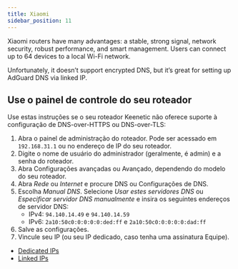 ```yaml
---
title: Xiaomi
sidebar_position: 11
---
```


Xiaomi routers have many advantages: a stable, strong signal, network security, robust performance, and smart management. Users can connect up to 64 devices to a local Wi-Fi network.

Unfortunately, it doesn’t support encrypted DNS, but it’s great for setting up AdGuard DNS via linked IP.

## Use o painel de controle do seu roteador

Use estas instruções se o seu roteador Keenetic não oferece suporte à configuração de DNS-over-HTTPS ou DNS-over-TLS:

1. Abra o painel de administração do roteador. Pode ser acessado em `192.168.31.1` ou no endereço de IP do seu roteador.
2. Digite o nome de usuário do administrador (geralmente, é admin) e a senha do roteador.
3. Abra Configurações avançadas ou Avançado, dependendo do modelo do seu roteador.
4. Abra _Rede_ ou _Internet_ e procure DNS ou Configurações de DNS.
5. Escolha _Manual DNS_. Selecione _Usar estes servidores DNS_ ou _Especificar servidor DNS manualmente_ e insira os seguintes endereços de servidor DNS:
   - IPv4: `94.140.14.49` e `94.140.14.59`
   - IPv6: `2a10:50c0:0:0:0:0:ded:ff` e `2a10:50c0:0:0:0:0:dad:ff`
6. Salve as configurações.
7. Vincule seu IP (ou seu IP dedicado, caso tenha uma assinatura Equipe).

- [Dedicated IPs](/private-dns/connect-devices/other-options/dedicated-ip.md)
- [Linked IPs](/private-dns/connect-devices/other-options/linked-ip.md)
